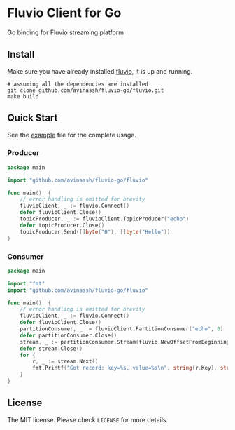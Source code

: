 # Fluvio Client for Go

Go binding for Fluvio streaming platform

## Install

Make sure you have already installed [fluvio](https://github.com/infinyon/fluvio), it is up and running.

```shell
# assuming all the dependencies are installed
git clone github.com/avinassh/fluvio-go/fluvio.git
make build
```

## Quick Start

See the [example](example/main.go) file for the complete usage.

### Producer
```go
package main

import "github.com/avinassh/fluvio-go/fluvio"

func main()  {
	// error handling is omitted for brevity
	fluvioClient, _ := fluvio.Connect()
	defer fluvioClient.Close()
	topicProducer, _ := fluvioClient.TopicProducer("echo")
	defer topicProducer.Close()
	topicProducer.Send([]byte("0"), []byte("Hello"))
}
```

### Consumer
```go
package main

import "fmt"
import "github.com/avinassh/fluvio-go/fluvio"

func main()  {
	// error handling is omitted for brevity
	fluvioClient, _ := fluvio.Connect()
	defer fluvioClient.Close()
	partitionConsumer, _ := fluvioClient.PartitionConsumer("echo", 0)
	defer partitionConsumer.Close()
	stream, _ := partitionConsumer.Stream(fluvio.NewOffsetFromBeginning(0))
	defer stream.Close()
	for {
		r, _ := stream.Next()
		fmt.Printf("Got record: key=%s, value=%s\n", string(r.Key), string(r.Value))
	}
}
```

## License
The MIT license. Please check `LICENSE` for more details.

